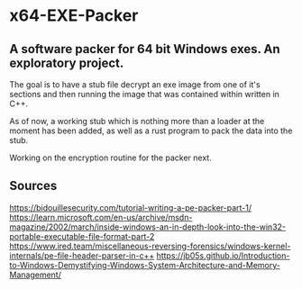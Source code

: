 # x64-EXE-Packer
## A software packer for 64 bit Windows exes. An exploratory project.
The goal is to have a stub file decrypt an exe image from one of it's sections and then running the image that was contained within written in C++.

As of now, a working stub which is nothing more than a loader at the moment has been added, as well as a rust program to pack the data into the stub.

Working on the encryption routine for the packer next.


## Sources
https://bidouillesecurity.com/tutorial-writing-a-pe-packer-part-1/
https://learn.microsoft.com/en-us/archive/msdn-magazine/2002/march/inside-windows-an-in-depth-look-into-the-win32-portable-executable-file-format-part-2
https://www.ired.team/miscellaneous-reversing-forensics/windows-kernel-internals/pe-file-header-parser-in-c++
https://jb05s.github.io/Introduction-to-Windows-Demystifying-Windows-System-Architecture-and-Memory-Management/
